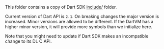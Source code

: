 This folder contains a copy of Dart SDK [include/](https://github.com/dart-lang/sdk/tree/master/runtime/include) folder.

Current version of Dart API is `2.1`. On breaking changes the major version is increased. Minor versions are allowed to be 
different. If the DartVM has a higher minor version, it will provide more symbols than we initialize here.

Note that you might need to update if Dart SDK makes an incompatible change to its DL C API.
